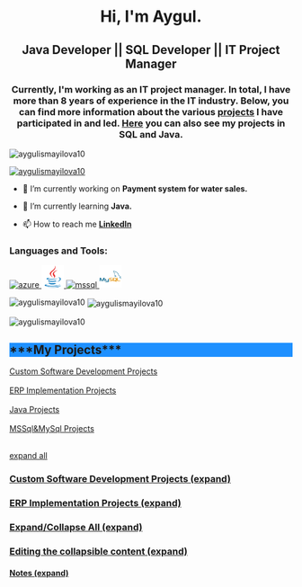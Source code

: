 <h1 align="center">Hi, I'm Aygul.</h1>
<h2 align="center">Java Developer || SQL Developer || IT Project Manager</h2>
<h3 align="center"> Currently, I'm working as an IT project manager. In total, I have more than 8 years of experience in the IT industry. Below, you can find more information about the various <a href="https://github.com/AygulIsmayilova10#my-projects" alt="azure" width="40" height="40"/> projects</a>   I have participated in and led.
<a href="https://github.com/AygulIsmayilova10#my-projects" alt="azure" width="40" height="40"/> Here</a> you can also see my projects in SQL and Java.
</h3>


<p align="left"> <img src="https://komarev.com/ghpvc/?username=aygulismayilova10&label=Profile%20views&color=0e75b6&style=flat" alt="aygulismayilova10" /> </p>

<p align="left"> <a href="https://github.com/ryo-ma/github-profile-trophy"><img src="https://github-profile-trophy.vercel.app/?username=aygulismayilova10" alt="aygulismayilova10" /></a> </p>

- 🔭 I’m currently working on **Payment system for water sales.**

- 🌱 I’m currently learning **Java.**

- 📫 How to reach me **[LinkedIn](https://www.linkedin.com/in/aygul-ismayilova-018547177/)**


<p align="left">
</p>

<h3 align="left">Languages and Tools:</h3>
<p align="left"> <a href="https://azure.microsoft.com/en-in/" target="_blank" rel="noreferrer"> <img src="https://www.vectorlogo.zone/logos/microsoft_azure/microsoft_azure-icon.svg" alt="azure" width="40" height="40"/> </a> <a href="https://www.java.com" target="_blank" rel="noreferrer"> <img src="https://raw.githubusercontent.com/devicons/devicon/master/icons/java/java-original.svg" alt="java" width="40" height="40"/> </a> <a href="https://www.microsoft.com/en-us/sql-server" target="_blank" rel="noreferrer"> <img src="https://www.svgrepo.com/show/303229/microsoft-sql-server-logo.svg" alt="mssql" width="40" height="40"/> </a> <a href="https://www.mysql.com/" target="_blank" rel="noreferrer"> <img src="https://raw.githubusercontent.com/devicons/devicon/master/icons/mysql/mysql-original-wordmark.svg" alt="mysql" width="40" height="40"/> </a> </p>

<p><img align="left" src="https://github-readme-stats.vercel.app/api/top-langs?username=aygulismayilova10&show_icons=true&locale=en&layout=compact" alt="aygulismayilova10" /></p>

<p>&nbsp;<img align="center" src="https://github-readme-stats.vercel.app/api?username=aygulismayilova10&show_icons=true&locale=en" alt="aygulismayilova10" /></p>

<p><img align="center" src="https://github-readme-streak-stats.herokuapp.com/?user=aygulismayilova10&" alt="aygulismayilova10" /></p>
<h2 style="background-color:DodgerBlue;">***My Projects***</h2>
<a href=""/>Custom Software Development Projects</a><br></br>
<a href=""/>ERP Implementation Projects</a><br></br>
<a href=""/>Java Projects</a> <br></br>
<a href=""/>MSSql&MySql Projects</a> <br></br>

<div class="field-item even"><ul>
</ul>
<div id="openberkeley-expand-all-0" class="openberkeley-expand-all-links"><a class="openberkeley-collapsible-collapse" href="#openberkeley-expand-all-0" aria-expanded="true" style="display: none;">collapse all</a> <a class="openberkeley-collapsible-expand" href="#openberkeley-collapsible-container-0-target" aria-expanded="false" aria-controls="openberkeley-collapsible-container-0-target openberkeley-collapsible-container-1-target openberkeley-collapsible-container-2-target openberkeley-collapsible-container-3-target openberkeley-collapsible-container-4-target">expand all</a></div>
<div class="openberkeley-collapsible-container" id="openberkeley-collapsible-container-0">
<h3 class="openberkeley-collapsible-controller"><a href="#openberkeley-collapsible-container-0-target" class="openberkeley-collapsible-trigger" aria-expanded="false" id="openberkeley-collapsible-container-0-trigger" aria-controls="openberkeley-collapsible-container-0-target">Custom Software Development Projects <span class="openberkeley-collapsible-status"><span class="fa fa-plus"><span class="element-invisible"> (expand)</span></span></span></a></h3>
<div class="openberkeley-collapsible-target clearfix" id="openberkeley-collapsible-container-0-target" style="display: none;">
<p>Expand the WYSIWYG toolbar so that you see the HTML button. When you click the button, a popup will appear where you can edit the HTML of your content directly.</p>
<p><img class="openberkeley-2px-border-padded" src="https://open.berkeley.edu/sites/default/files/styles/panopoly_image_original/public/html-button_resized.png?itok=KDhGdabP&amp;timestamp=1452824203" alt=""></p>
<p>HTML editing window:</p>
<p><img class="openberkeley-2px-border-padded" src="https://open.berkeley.edu/sites/default/files/styles/panopoly_image_original/public/html-window.png?itok=AnpH6PUy&amp;timestamp=1451413890" alt=""></p>
<p>Each collapsible content chunk must have a container div around the whole chunk, a heading that serves as the controller, and a target div that surrounds the content that you want to expand/collapse. You must use the correct tags and class names for each item, otherwise the expand/collapse won’t work.</p>
<ul>
<li>For the container, use a div with class="openberkeley-collapsible-container"</li>
<li>For the controller, use a heading (h2, h3, h4, or h5) with class="openberkeley-collapsible-controller"</li>
<li>For the target content, use a div with class="openberkeley-collapsible-target"</li>
</ul>
<p>Copy and paste the below sample code into your HTML editing window. You can add this text even if there is already content/HTML in the window, just take care to copy and paste the sample code in the correct place.</p>
<p>In the below sample code, replace the text in the &lt;h2&gt; (the controller heading) tag and the &lt;p&gt; (paragraph target content) tag with your expand/collapse text.</p>
</div>
</div>
<div class="openberkeley-collapsible-container" id="openberkeley-collapsible-container-1">
<h3 class="openberkeley-collapsible-controller"><a href="#openberkeley-collapsible-container-1-target" class="openberkeley-collapsible-trigger" aria-expanded="false" id="openberkeley-collapsible-container-1-trigger" aria-controls="openberkeley-collapsible-container-1-target">ERP Implementation Projects <span class="openberkeley-collapsible-status"><span class="fa fa-plus"><span class="element-invisible"> (expand)</span></span></span></a></h3>
<div class="openberkeley-collapsible-target clearfix" id="openberkeley-collapsible-container-1-target" style="display: none;">
<pre><code>&lt;div class="openberkeley-collapsible-container"&gt;<br>&lt;h2 class="openberkeley-collapsible-controller"&gt;Line of collapsible text&lt;/h2&gt;<br>&lt;div class="openberkeley-collapsible-target"&gt;<br>&lt;p&gt;In hac habitasse platea dictumst. Suspendisse dictum, velit vel vehicula gravida,<br>turpis nulla dignissim nibh, a tristique enim dui vestibulum enim. Duis cursus<br>euismod diam vitae gravida. Etiam a purus lorem.&lt;/p&gt;<br>&lt;/div&gt;<br>&lt;/div&gt;<br>&lt;div class="openberkeley-collapsible-container"&gt;<br>&lt;h2 class="openberkeley-collapsible-controller"&gt;Another line of collapsible text&lt;/h2&gt;<br>&lt;div class="openberkeley-collapsible-target"&gt;<br>&lt;p&gt;Here is another paragraph that will expand. It can be long or short. You can add<br>any formatting and layout you want to a collapsible item. For example:&lt;/p&gt;<br>&lt;h3&gt;Here is a subheading&lt;/h3&gt;<br>&lt;p&gt;More text.&lt;/p&gt;<br>&lt;table&gt;<br>&lt;tbody&gt;<br>&lt;tr&gt;&lt;th&gt;Table header&lt;/th&gt;&lt;th&gt;Table header 2&lt;/th&gt;&lt;/tr&gt;<br>&lt;tr&gt;<br>&lt;td&gt;Content of table&lt;/td&gt;<br>&lt;td&gt;More content of table&lt;/td&gt;<br>&lt;/tr&gt;<br>&lt;/tbody&gt;<br>&lt;/table&gt;<br>&lt;/div&gt;<br>&lt;/div&gt;<br>&lt;h2&gt;No longer expanding!&lt;/h2&gt;<br>&lt;p&gt;This stuff is just regular.&lt;/p&gt;</code></pre>
<p><img class="openberkeley-2px-border-padded" src="https://open.berkeley.edu/sites/default/files/styles/panopoly_image_original/public/collapsible-full-html.png?itok=lUykPgvd&amp;timestamp=1451414012" alt=""></p>
<p>When you are done, click Update. You will see your changes reflected in the WYSIWYG editor.</p>
<p><img class="openberkeley-2px-border-padded" src="https://open.berkeley.edu/sites/default/files/styles/panopoly_image_original/public/collapsible-wysiwyg.png?itok=rnEkFl8e&amp;timestamp=1451414053" alt=""></p>
<p>Each controller and target will be displayed in the editor with a dashed or dotted border. These borders will not be displayed when you view the saved page. Once you have created a collapsible content chunk in the HTML popup, the borders will help you edit your content later without needing to open the HTML view.</p>
<p>When you visit the page, all content chunks start off collapsed. Click the controller heading to expand. The expand/collapse function has been tested for accessibility, and works well for keyboard-only users and screenreader users.</p>
<p><img class="openberkeley-2px-border-padded" src="https://open.berkeley.edu/sites/default/files/styles/panopoly_image_original/public/published.png?itok=WUfYqVNg&amp;timestamp=1451414098" alt=""></p>
</div>
</div>
<div class="openberkeley-collapsible-container" id="openberkeley-collapsible-container-2">
<h3 class="openberkeley-collapsible-controller"><a href="#openberkeley-collapsible-container-2-target" class="openberkeley-collapsible-trigger" aria-expanded="false" id="openberkeley-collapsible-container-2-trigger" aria-controls="openberkeley-collapsible-container-2-target">Expand/Collapse All <span class="openberkeley-collapsible-status"><span class="fa fa-plus"><span class="element-invisible"> (expand)</span></span></span></a></h3>
<div class="openberkeley-collapsible-target clearfix" id="openberkeley-collapsible-container-2-target" style="display: none;">
<p>If you want, you can add links to expand and collapse all of the items at once. Open up the HTML editor and paste this code just before your first collapsible item.</p>
<pre><code>&lt;div class="openberkeley-expand-all-links"&gt;&lt;a class="openberkeley-collapsible-collapse" href="#openberkeley-expand-all"&gt;collapse all&lt;/a&gt; &lt;a class="openberkeley-collapsible-expand" href="#openberkeley-expand-all"&gt;expand all&lt;/a&gt;&lt;/div&gt;</code></pre>
<img alt="HTML example of expand collapse all" src="https://open.berkeley.edu/sites/default/files/styles/panopoly_image_original/public/expand-collapse-all-revised.png?itok=ddCjHGXL&amp;timestamp=1657145966">

<p>There can only be one set of expand all/collapse all links per page.</p>
<p><img class="openberkeley-2px-border-padded" src="https://open.berkeley.edu/sites/default/files/styles/panopoly_image_original/public/expand-link.png?itok=YrftZBZB&amp;timestamp=1451414213" alt=""></p>
</div>
</div>
<div class="openberkeley-collapsible-container" id="openberkeley-collapsible-container-3">
<h3 class="openberkeley-collapsible-controller"><a href="#openberkeley-collapsible-container-3-target" class="openberkeley-collapsible-trigger" aria-expanded="false" id="openberkeley-collapsible-container-3-trigger" aria-controls="openberkeley-collapsible-container-3-target">Editing the collapsible content <span class="openberkeley-collapsible-status"><span class="fa fa-plus"><span class="element-invisible"> (expand)</span></span></span></a></h3>
<div class="openberkeley-collapsible-target clearfix" id="openberkeley-collapsible-container-3-target" style="display: none;">
<p>Once you have inserted a collapsible item, you do not have to go back to HTML mode to edit it. Site builders and editors will be able to edit the text of the heading and the collapsible content.</p>
<p>In the edit view, you will see a dashed outline around the heading, and a dotted outline around the collapsible content. This is in addition to the styling that appears on the public view of the page, which will differ depending on what theme your site uses. The outlines let you see whether content is inside or outside of a collapsible chunk.</p>
<p><img class="openberkeley-2px-border-padded" src="https://open.berkeley.edu/sites/default/files/styles/panopoly_image_original/public/updating-text.png?itok=as7SnvwV&amp;timestamp=1451414273" alt=""></p>
</div>
</div>
<div class="openberkeley-collapsible-container" id="openberkeley-collapsible-container-4">
<h4 class="openberkeley-collapsible-controller"><a href="#openberkeley-collapsible-container-4-target" class="openberkeley-collapsible-trigger" aria-expanded="false" id="openberkeley-collapsible-container-4-trigger" aria-controls="openberkeley-collapsible-container-4-target">Notes <span class="openberkeley-collapsible-status"><span class="fa fa-plus"><span class="element-invisible"> (expand)</span></span></span></a></h4>
<div class="openberkeley-collapsible-target clearfix" id="openberkeley-collapsible-container-4-target" style="display: none;">
<ul>
<li>For best display, keep the heading text short.</li>
<li>If a collapsible item is the last thing in your page content, it will be difficult to add non-collapsible content below it without going into HTML mode. When editing in HTML mode, you might want to leave an empty &lt;p&gt; tag after the last collapsible item. Similar issues may occur if you are trying to add non-collapsible content between two collapsible items, or if you are trying to delete all of a collapsible item. You may need to go into HTML mode to make these changes.</li>
<li>There can be only one set of expand-all/collapse-all per page. These links will act on all collapsible items regardless of their location on the page. For this reason we recommend that you do not put collapsible items into multiple panes on a single page.</li>
</ul>
</div>
</div></div>
